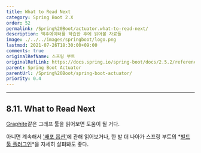 ```yaml
---
title: What to Read Next
category: Spring Boot 2.X
order: 52
permalink: /Spring%20Boot/actuator.what-to-read-next/
description: 액추에이터를 학습한 후에 읽어볼 자료들
image: ./../../images/springboot/logo.png
lastmod: 2021-07-26T18:30:00+09:00
comments: true
originalRefName: 스프링 부트
originalRefLink: https://docs.spring.io/spring-boot/docs/2.5.2/reference/htmlsingle/#actuator.whats-next
parent: Spring Boot Actuator
parentUrl: /Spring%20Boot/spring-boot-actuator/
priority: 0.4
---
```


---

## 8.11. What to Read Next

[Graphite](https://graphiteapp.org/)같은 그래프 툴을 읽어보면 도움이 될 거다.

아니면 계속해서 ['배포 옵션'](../deploying-spring-boot-applications)에 관해 읽어보거나, 한 발 더 나아가 스프링 부트의 *[빌드 툴 플러그인](../build-tool-plugins)*을 자세히 살펴봐도 좋다.
